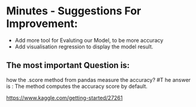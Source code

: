 

# Minutes - Suggestions For Improvement: 

* Add more tool for Evaluting our Model, to be more accuracy
* Add visualisation regression to display the model result. 


## The most important Question is:
how the .score method from pandas measure the accuracy?
#T he answer is : 
The method computes the accuracy score by default. 

https://www.kaggle.com/getting-started/27261
